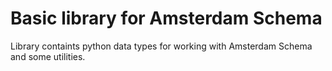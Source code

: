 # Basic library for Amsterdam Schema #

Library containts python data types for working with Amsterdam Schema and some utilities.
